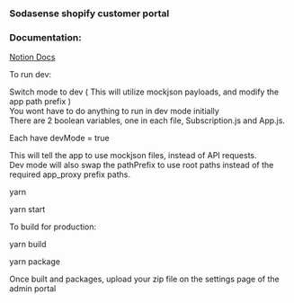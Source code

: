 ### Sodasense shopify customer portal

### Documentation:

[Notion Docs](https://www.notion.so/sodasense/Shopify-Fill-Station-App-3e3ab6fc53de4e8995c135d211d3000a)


To run dev:

Switch mode to dev ( This will utilize mockjson payloads, and modify the app path prefix )  
You wont have to do anything to run in dev mode initially  
There are 2 boolean variables, one in each file, Subscription.js and App.js.  

Each have devMode = true

This will tell the app to use mockjson files, instead of API requests.   
Dev mode will also swap the pathPrefix to use root paths instead of the required app_proxy prefix paths.   






yarn 

yarn start





To build for production:

yarn build

yarn package


Once built and packages, upload your zip file on the settings page of the admin portal

